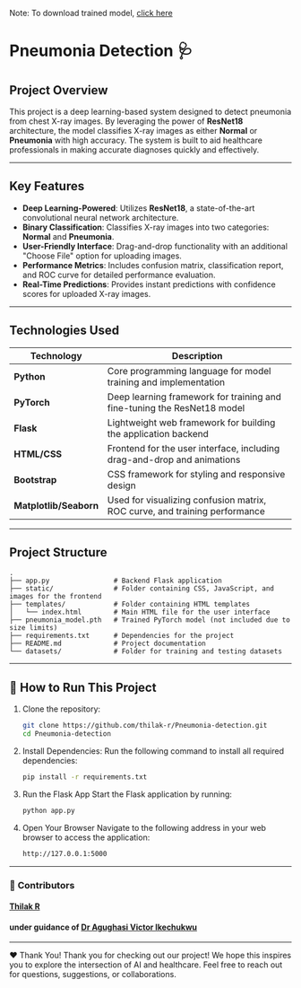 Note:
To download trained model, [click here](https://www.kaggle.com/code/thilak02/pneunomia-detection-by-thilak/output)

# Pneumonia Detection 🩺

## **Project Overview**
This project is a deep learning-based system designed to detect pneumonia from chest X-ray images. By leveraging the power of **ResNet18** architecture, the model classifies X-ray images as either **Normal** or **Pneumonia** with high accuracy. The system is built to aid healthcare professionals in making accurate diagnoses quickly and effectively.

---

## **Key Features**
- **Deep Learning-Powered**: Utilizes **ResNet18**, a state-of-the-art convolutional neural network architecture.
- **Binary Classification**: Classifies X-ray images into two categories: **Normal** and **Pneumonia**.
- **User-Friendly Interface**: Drag-and-drop functionality with an additional "Choose File" option for uploading images.
- **Performance Metrics**: Includes confusion matrix, classification report, and ROC curve for detailed performance evaluation.
- **Real-Time Predictions**: Provides instant predictions with confidence scores for uploaded X-ray images.

---

## **Technologies Used**

| **Technology**       | **Description**                                                                |
|-----------------------|--------------------------------------------------------------------------------|
| **Python**           | Core programming language for model training and implementation                |
| **PyTorch**          | Deep learning framework for training and fine-tuning the ResNet18 model        |
| **Flask**            | Lightweight web framework for building the application backend                 |
| **HTML/CSS**         | Frontend for the user interface, including drag-and-drop and animations         |
| **Bootstrap**        | CSS framework for styling and responsive design                                |
| **Matplotlib/Seaborn**| Used for visualizing confusion matrix, ROC curve, and training performance     |

---

## **Project Structure**

```plaintext
.
├── app.py                # Backend Flask application
├── static/               # Folder containing CSS, JavaScript, and images for the frontend
├── templates/            # Folder containing HTML templates
│   └── index.html        # Main HTML file for the user interface
├── pneumonia_model.pth   # Trained PyTorch model (not included due to size limits)
├── requirements.txt      # Dependencies for the project
├── README.md             # Project documentation
└── datasets/             # Folder for training and testing datasets

```
---

## 🚀 **How to Run This Project**
1. Clone the repository:
   ```bash
   git clone https://github.com/thilak-r/Pneumonia-detection.git
   cd Pneumonia-detection

2. Install Dependencies: 
Run the following command to install all required dependencies:
   ```bash 
   pip install -r requirements.txt

3. Run the Flask App
Start the Flask application by running:
   ```bash
   python app.py

4. Open Your Browser
Navigate to the following address in your web browser to access the application:
   ```bash
   http://127.0.0.1:5000
---

### 🙌 **Contributors**
#### [Thilak R](https://github.com/thilak-r) <br>
#### under guidance of [Dr Agughasi Victor Ikechukwu](https://github.com/Victor-Ikechukwu) <br>
---

❤️ Thank You!
Thank you for checking out our project! We hope this inspires you to explore the intersection of AI and healthcare. Feel free to reach out for questions, suggestions, or collaborations.

<br><br>

   
